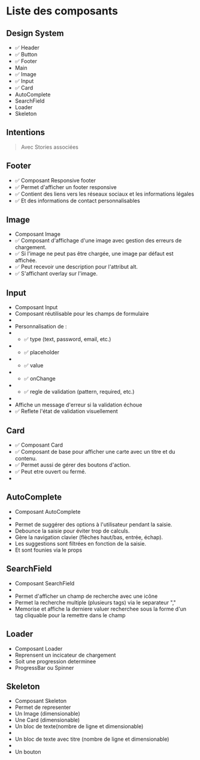 # Liste des composants

## Design System

* ✅ Header
* ✅ Button
* ✅ Footer
* Main
* ✅ Image
* ✅ Input
* ✅ Card
* AutoComplete
* SearchField
* Loader
* Skeleton

## Intentions

> Avec Stories associées

## Footer

* ✅ Composant Responsive footer
* ✅ Permet d'afficher un footer responsive
* ✅ Contient des liens vers les réseaux sociaux et les informations légales
* ✅ Et des informations de contact personnalisables

## Image

* Composant Image
* ✅ Composant d'affichage d'une image avec gestion des erreurs de chargement.
* ✅ Si l'image ne peut pas être chargée, une image par défaut est affichée.
* ✅ Peut recevoir une description pour l'attribut alt.
* ✅ S'affichant overlay sur l'image.

## Input

* Composant Input
* Composant réutilisable pour les champs de formulaire
*
* Personnalisation de :
* * ✅ type (text, password, email, etc.)
* * ✅ placeholder
* * ✅ value
* * ✅ onChange
* * ✅ regle de validation (pattern, required, etc.)
*
* Affiche un message d'erreur si la validation échoue
* ✅ Reflete l'état de validation visuellement

## Card

* ✅ Composant Card
* ✅ Composant de base pour afficher une carte avec un titre et du contenu.
* ✅ Permet aussi de gérer des boutons d'action.
* ✅ Peut etre ouvert ou fermé.
*

## AutoComplete

* Composant AutoComplete
*
* Permet de suggérer des options à l'utilisateur pendant la saisie.
* Debounce la saisie pour éviter trop de calculs.
* Gère la navigation clavier (flèches haut/bas, entrée, échap).
* Les suggestions sont filtrées en fonction de la saisie.
* Et sont founies via le props

## SearchField

* Composant SearchField
*
* Permet d'afficher un champ de recherche avec une icône
* Permet la recherche multiple (plusieurs tags) via le separateur ","
* Memorise et affiche la derniere valuer recherchee sous la forme d'un tag cliquable pour la remettre dans le champ

## Loader

* Composant Loader
* Reprensent un incicateur de chargement
* Soit une progression determinee
* ProgressBar ou Spinner

## Skeleton

* Composant Skeleton
* Permet de representer
* Un Image (dimensionable)
* Une Card (dimensionable)
* Un bloc de texte(nombre de ligne et dimensionable)
*
* Un bloc de texte avec titre (nombre de ligne et dimensionable)
*
* Un bouton
